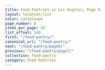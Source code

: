 ```yaml
---
title: Food Pantries in Los Angeles, Page 8
layout: location-list
color: canteloupe
page_number: 8
items_per_page: 20
list_offset: 140
first: "/food-pantry/"
canonical_url: "/food-pantry/"
next: "/food-pantry/page9/"
previous: "/food-pantry/page7/"
collection: food-pantry
category: Food Pantries
---
```


